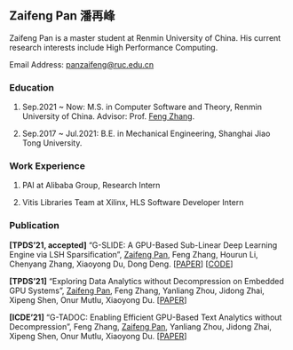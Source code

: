 ## Zaifeng Pan 潘再峰

Zaifeng Pan is a master student at Renmin University of China. His current research interests include High Performance Computing.

Email Address: [panzaifeng@ruc.edu.cn](panzaifeng@ruc.edu.cn)

### Education

1. Sep.2021 ~ Now: M.S. in Computer Software and Theory, Renmin University of China. Advisor: Prof. [Feng Zhang](https://fengzhangcs.github.io/).

2. Sep.2017 ~ Jul.2021: B.E. in Mechanical Engineering, Shanghai Jiao Tong University.

### Work Experience

1. PAI at Alibaba Group, Research Intern

2. Vitis Libraries Team at Xilinx, HLS Software Developer Intern

### Publication

**\[TPDS’21, accepted\]** “G-SLIDE: A GPU-Based Sub-Linear Deep Learning Engine via LSH Sparsification”, <u>Zaifeng Pan</u>, Feng Zhang, Hourun Li, Chenyang Zhang, Xiaoyong Du, Dong Deng. [[PAPER]()] [[CODE](https://github.com/PanZaifeng/G-SLIDE)]

**\[TPDS’21\]** “Exploring Data Analytics without Decompression on Embedded GPU Systems”, <u>Zaifeng Pan</u>, Feng Zhang, Yanliang Zhou, Jidong Zhai, Xipeng Shen, Onur Mutlu, Xiaoyong Du. [[PAPER](https://ieeexplore.ieee.org/document/9568774)]

**\[ICDE’21\]** “G-TADOC: Enabling Efficient GPU-Based Text Analytics without Decompression”, Feng Zhang, <u>Zaifeng Pan</u>, Yanliang Zhou, Jidong Zhai, Xipeng Shen, Onur Mutlu, Xiaoyong Du. [[PAPER](https://ieeexplore.ieee.org/document/9458752)]
